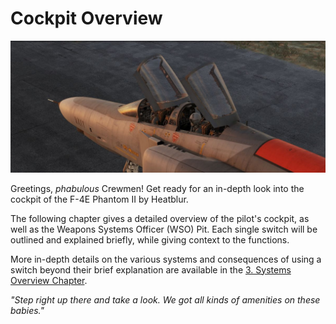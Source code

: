 # Cockpit Overview

![ext_cockpit](../img/ext_f4_cockpit_overview.jpg)

Greetings, _phabulous_ Crewmen! Get ready for an in-depth look into the cockpit
of the F-4E Phantom II by Heatblur.

The following chapter gives a detailed overview of the pilot's cockpit, as well
as the Weapons Systems Officer (WSO) Pit. Each single switch will be outlined
and explained briefly, while giving context to the functions.

More in-depth details on the various systems and consequences of using a switch
beyond their brief explanation are available in the
[3. Systems Overview Chapter](../systems/overview.md).

_"Step right up there and take a look.
We got all kinds of amenities on these babies."_
